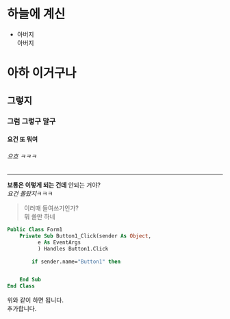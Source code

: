 # **하늘에 계신**
* 아버지  
아버지
# 아하 이거구나
## 그렇지
### 그럼 그렇구 말구
#### 요건 또 뭐여
###### 으흐 ㅋㅋㅋ
___
**보통은 이렇게 되는 건데** 안되는 거야?  
*요건 몰랐지*ㅋㅋㅋ
>이러때 들여쓰기인가?  
> 뭐 쓸만 하네  
```vb
Public Class Form1
    Private Sub Button1_Click(sender As Object,
          e As EventArgs
          ) Handles Button1.Click
     
        if sender.name="Button1" then


    End Sub
End Class


```
위와 같이 하면 됩니다.  
추가합니다.
